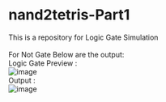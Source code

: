 # nand2tetris-Part1
This is a repository for Logic Gate Simulation
<br><br>
For Not Gate Below are the output:<br>
  Logic Gate Preview :<br> ![image](https://github.com/narendrachatterjee/nand2tetris-Part1/assets/48941364/bac32249-956d-4e0c-97b2-173dd1c984cd)<br>
  Output :<br> ![image](https://github.com/narendrachatterjee/nand2tetris-Part1/assets/48941364/99d4360b-a8e2-4b0b-9211-f6ce79cd012e)


